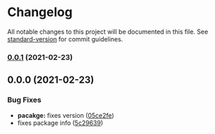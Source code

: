 # Changelog

All notable changes to this project will be documented in this file. See [standard-version](https://github.com/conventional-changelog/standard-version) for commit guidelines.

### [0.0.1](https://github.com/davidroyer/nuxt-site/compare/v0.0.0...v0.0.1) (2021-02-23)

## 0.0.0 (2021-02-23)


### Bug Fixes

* **pacakge:** fixes version ([05ce2fe](https://github.com/davidroyer/nuxt-site/commit/05ce2fe821258039931f2a0f6e18dc9f25acd6df))
* fixes package info ([5c29639](https://github.com/davidroyer/nuxt-site/commit/5c2963910983e1f3ff82c077288b3b9bc017145d))
